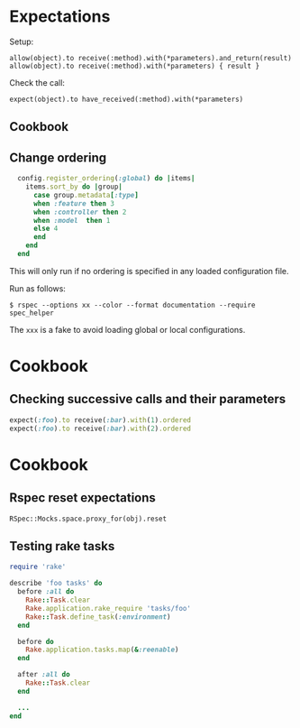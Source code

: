 # Expectations
Setup:
```
allow(object).to receive(:method).with(*parameters).and_return(result)
allow(object).to receive(:method).with(*parameters) { result }
```
Check the call:
```
expect(object).to have_received(:method).with(*parameters)
```

## Cookbook

## Change ordering

```ruby
  config.register_ordering(:global) do |items|
    items.sort_by do |group|
      case group.metadata[:type]
      when :feature then 3
      when :controller then 2
      when :model  then 1
      else 4
      end
    end
  end
```

This will only run if no ordering is specified in any loaded configuration
file.

Run as follows:

```shell
$ rspec --options xx --color --format documentation --require spec_helper
```

The `xxx` is a fake to avoid loading global or local configurations.

# Cookbook

## Checking successive calls and their parameters

```ruby
expect(:foo).to receive(:bar).with(1).ordered
expect(:foo).to receive(:bar).with(2).ordered
```

# Cookbook

## Rspec reset expectations
```
RSpec::Mocks.space.proxy_for(obj).reset
```

## Testing rake tasks

```ruby
require 'rake'

describe 'foo tasks' do
  before :all do
    Rake::Task.clear
    Rake.application.rake_require 'tasks/foo'
    Rake::Task.define_task(:environment)
  end

  before do
    Rake.application.tasks.map(&:reenable)
  end

  after :all do
    Rake::Task.clear
  end

  ...
end
```
